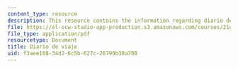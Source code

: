 ```yaml
---
content_type: resource
description: This resource contains the information regarding diario de viaje.
file: https://ol-ocw-studio-app-production.s3.amazonaws.com/courses/21g-702-spanish-ii-spring-2004/f3aee10834d26c5b627c26799b38a708_MIT21G_702S04_diari.pdf
file_type: application/pdf
resourcetype: Document
title: Diario de viaje
uid: f3aee108-34d2-6c5b-627c-26799b38a708
---
```

